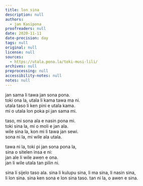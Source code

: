 ```yaml
---
title: lon sina
description: null
authors:
  - jan Kasipona
proofreaders: null
date: 2020-11-11
date-precision: day
tags: null
original: null
license: null
sources:
  - https://utala.pona.la/toki-musi-lili/
archives: null
preprocessing: null
accessibility-notes: null
notes: null
---
```


jan sama li tawa jan sona pona.  
toki ona la, utala li kama tawa ma ni.  
utala taso li ken pini e utala kama.  
mi o utala lon poka pi jan sama mi.

taso, mi sona ala e nasin pona mi.  
toki sina la, mi o moli e jan ala.  
wile sina la, kon mi li tawa jan sewi.  
sona ni la, mi wile ala utala.

tawa ni la, toki pi jan sona pona la,  
sina o sitelen insa e ni:  
jan ale li wile awen e ona.  
jan li wile utala tan pilin ni.

sina li sijelo taso ala. sina li kulupu sina, li ma sina, li nasin sina,  
li lon sina. sina ken sona e lon sina taso. tan ni la, o awen e sina.